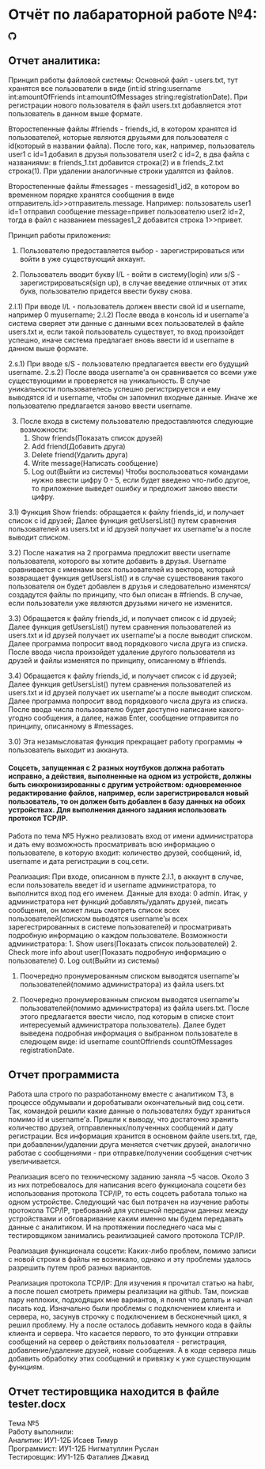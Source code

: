 # Отчёт по лабараторной работе №4:
<svg xmlns="http://www.w3.org/2000/svg" width="16" height="16" fill="currentColor" class="bi bi-github" viewBox="0 0 16 16">
  <path d="M8 0C3.58 0 0 3.58 0 8c0 3.54 2.29 6.53 5.47 7.59.4.07.55-.17.55-.38 0-.19-.01-.82-.01-1.49-2.01.37-2.53-.49-2.69-.94-.09-.23-.48-.94-.82-1.13-.28-.15-.68-.52-.01-.53.63-.01 1.08.58 1.23.82.72 1.21 1.87.87 2.33.66.07-.52.28-.87.51-1.07-1.78-.2-3.64-.89-3.64-3.95 0-.87.31-1.59.82-2.15-.08-.2-.36-1.02.08-2.12 0 0 .67-.21 2.2.82.64-.18 1.32-.27 2-.27.68 0 1.36.09 2 .27 1.53-1.04 2.2-.82 2.2-.82.44 1.1.16 1.92.08 2.12.51.56.82 1.27.82 2.15 0 3.07-1.87 3.75-3.65 3.95.29.25.54.73.54 1.48 0 1.07-.01 1.93-.01 2.2 0 .21.15.46.55.38A8.012 8.012 0 0 0 16 8c0-4.42-3.58-8-8-8z"/>
</svg>

## Отчет аналитика: 

Принцип работы файловой системы:
Основной файл - users.txt, тут хранятся все пользователи в виде (int:id string:username int:amountOfFriends int:amountOfMessages string:registrationDate). При регистрации нового пользователя в файл users.txt добавляется этот пользователь в данном выше формате.

Второстепенные файлы #friends - friends\_id, в котором хранятся id пользователей, которые являются друзьями для пользователя с id(который в названии файла). После того, как, например, пользователь user1 c id=1 добавил в друзья пользователя user2 c id=2, в два файла с названиями: в friends\_1.txt добавится строка(2) и в friends\_2.txt строка(1). При удалении аналогичные строки удалятся из файлов.

Второстепенные файлы #messages - messagesid1\_id2, в котором во временном порядке хранятся сообщения в виде отправитель.id>>отправитель.message. Например: пользователь user1 id=1 отправил сообщение message=привет пользователю user2 id=2, тогда в файл с названием messages1_2 добавится строка 1>>привет.

Принцип работы приложения:
1) Пользователю предоставляется выбор - зарегистрироваться или войти в уже существующий аккаунт.

2) Пользователь вводит букву l/L - войти в систему(login) или s/S - зарегистрироваться(sign up), в случае введение отличных от этих букв, пользователю придется ввести букву снова.

2.l.1) При вводе l/L - пользователь должен ввести свой id и username, например 0 myusername; 
2.l.2) После ввода в консоль id и username'a система сверяет эти данные с данными всех пользователей в файле users.txt и, если такой пользователь существует, то вход произойдет успешно, иначе система предлагает вновь ввести id и username в данном выше формате.

2.s.1) При вводе s/S - пользователю предлагается ввести его будущий username.
2.s.2) После ввода username'a он сравнивается со всеми уже существующими и проверяется на уникальность. В случае уникальности пользователесь успешно регистрируется и ему выводятся id и username, чтобы он запомнил входные данные. Иначе же пользователю предлагается заново ввести username.

3) После входа в систему пользователю предоставляются следующие возможности:
	1. Show friends(Показать список друзей)
	2. Add friend(Добавить друга)
	3. Delete friend(Удалить друга)
	4. Write message(Написать сообщение)
	0. Log out(Выйти из системы)
Чтобы воспользоваться командами нужно ввести цифру 0 - 5, если будет введено что-либо другое, то приложение выведет ошибку и предложит заново ввести цифру.

3.1) Функция Show friends: обращается к файлу friends_id, и получает список с id друзей; Далее функция getUsersList() путем сравнения пользователей из users.txt и id друзей получает их username'ы а после выводит списком.

3.2) После нажатия на 2 программа предложит ввести username пользователя, которого вы хотите добавить в друзья. Username сравнивается с именами всех пользователей из вектора, который возвращает функция getUsersList() и в случае существования такого пользователя он будет добавлен в друзья и следовательно изменятся/создадутся файлы по принципу, что был описан в #friends. В случае, если пользователи уже являются друзьями ничего не изменится.

3.3) Обращается к файлу friends_id, и получает список с id друзей; Далее функция getUsersList() путем сравнения пользователей из users.txt и id друзей получает их username'ы а после выводит списком. Далее программа попросит ввод порядкового числа друга из списка. После ввода числа произойдет удаление другого пользователя из друзей и файлы изменятся по принципу, описанному в #friends.

3.4) Обращается к файлу friends_id, и получает список с id друзей; Далее функция getUsersList() путем сравнения пользователей из users.txt и id друзей получает их username'ы а после выводит списком. Далее программа попросит ввод порядкового числа друга из списка. После ввода числа пользователю будет доступно написание какого-угодно сообщения, а далее, нажав Enter, сообщение отправится по принципу, описанному в #messages.

3.0) Эта незамысловатая функция прекращает работу программы => пользователь выходит из акканута.

#### Соцсеть, запущенная с 2 разных ноутбуков должна работать исправно, а действия, выполненные на одном из устройств, должны быть синхронизированны с другим устройством: одновременное редактирование файлов, например, если зарегистрировался новый пользователь, то он должен быть добавлен в базу данных на обоих устройствах. Для выполнения данного задания использовать протокол TCP/IP.

Работа по тема №5
Нужно реализовать вход от имени администратора и дать ему возможность просматривать всю информацию о пользователе, в которую входит: количество друзей, сообщений, id, username и дата регистрации в соц.сети.

Реализация:
При входе, описанном в пункте 2.l.1, в аккаунт в случае, если пользователь введет id и username администратора, то выполнится вход под его именем. Данные для входа: 0 admin. Итак, у администратора нет функций добавлять/удалять друзей, писать сообщения, он может лишь смотреть список всех пользователей(списком выводятся username'ы всех зарегестрированных в системе пользователей) и просматривать подробную информацию о каждом пользователе.
Возможности администратора:
	1. Show users(Показать список пользователей)
	2. Check more info about user(Показать подробную информацию о пользователе)
	0. Log out(Выйти из системы)

1) Поочередно пронумерованным списком выводятся username'ы пользователей(помимо администратора) из файла users.txt

2) Поочередно пронумерованным списком выводятся username'ы пользователей(помимо администратора) из файла users.txt. После этого предлагается ввести число, под которым в списке стоит интересуемый администратора пользователь). Далее будет выведена подробная информация о выбранном пользователе в следющем виде: id username countOffriends countOfMessages registrationDate.

## Отчет программиста

Работа шла строго по разработанному вместе с аналитиком ТЗ, в процессе обдумывали и доробатывали окончательный вид соц.сети. 
Так, командой решили какие данные о пользователях будут храниться помимо id и username'a. Пришли к выводу, что достаточно хранить количество друзей, отправленных/полученных сообщений и дату регистрации. Вся информация хранится в основном файле users.txt, где, при добавлении/удалении друга меняется счетчик друзей, аналогично работае с сообщениями - при отправке/получении сообщения счетчик увеличивается.

Реализация всего по техническому заданию заняла ~5 часов. 
Около 3 из них потребовалось для написания всего функционала соцсети без использования протокола TCP/IP, то есть соцсеть работала только на одном устройстве. Следующий час был потрачен на изучение работы протокола TCP/IP, требований для успешной передачи данных между устройствами и обговаривание каким именно мы будем передавать данные с аналитиком. И на протяжении последнего часа мы с тестировщиком занимались реаилизацией самого протокола TCP/IP.

Реализация функционала соцсети:
Каких-либо проблем, помимо записи с новой строки в файлы не возникало, однако и эту проблемы удалось разрешить путем проб разных вариантов.

Реализация протокола TCP/IP:
Для изучения я прочитал статью на habr, а после пошел смотреть примеры реализации на github. Там, поискав пару неплохих, подходящих мне вариантов, я понял что делать и начал писать код. Изначально были проблемы с подключением клиента и сервера, но, засунув строчку с подключением в бесконечный цикл, я решил проблему. Ну а после осталось добавить немного кода в файлы клиента и сервера. Что касается первого, то это функции отправки сообщений на сервер о действиях пользователя - регистрация, добавление/удаление друзей, новые сообщения. А в коде сервера лишь добавить обработку этих сообщений и привязку к уже существующим функциям.


## Отчет тестировщика находится в файле tester.docx

Тема №5<br>
Работу выполнили:<br>
Аналитик: ИУ1-12Б Исаев Тимур<br>
Программист: ИУ1-12Б Нигматуллин Руслан<br>
Тестировщик: ИУ1-12Б Фаталиев Джавид<br>


